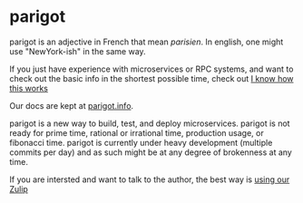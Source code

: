 # parigot
parigot is an adjective in French that mean _parisien_.  In english, one might use "NewYork-ish" in the same way.

If you just have experience with microservices or RPC systems, and want to check out the basic info in the shortest possible time, check out [I know how this works](https://parigot.info/docs/knowhowitworks/)

Our docs are kept at [parigot.info](https://parigot.info).

parigot is a new way to build, test, and deploy microservices.   parigot is not ready for prime time,
rational or irrational time, production usage, or fibonacci time.  parigot is currently under heavy development (multiple commits per day) and as such might be at any degree of brokenness at any time. 

If you are intersted and want to talk to the author, the best way is [using our Zulip](https://parigot.zulipchat.com/join/stxzegg6orzl2srr54nhjwgh/)


